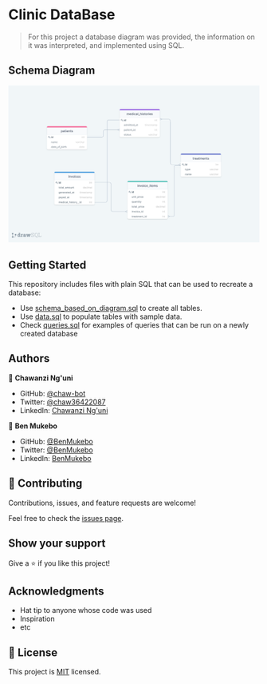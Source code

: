 # Clinic DataBase

>For this project a database diagram was provided, the information on it was interpreted, and implemented using SQL.

## Schema Diagram
![Schema Diagram for the Clinic DataBase](./images/clinic_schema_diagram.png)

## Getting Started

This repository includes files with plain SQL that can be used to recreate a database:

- Use [schema_based_on_diagram.sql](./schema.sql) to create all tables.
- Use [data.sql](./data.sql) to populate tables with sample data.
- Check [queries.sql](./queries.sql) for examples of queries that can be run on a newly created database


## Authors

👤 **Chawanzi Ng'uni**

- GitHub: [@chaw-bot](https://github.com/chaw-bot)
- Twitter: [@chaw36422087](https://twitter.com/chaw36422087)
- LinkedIn: [Chawanzi Ng'uni](https://www.linkedin.com/in/chawanzi-ng-uni-449328212/)

👤 **Ben Mukebo**

- GitHub: [@BenMukebo](https://github.com/BenMukebo)
- Twitter: [@BenMukebo](https://twitter.com/BenMukebo)
- LinkedIn: [BenMukebo](https://www.linkedin.com/in/kasongo-mukebo-ben-591720205/)

## 🤝 Contributing

Contributions, issues, and feature requests are welcome!

Feel free to check the [issues page](https://github.com/chaw-bot/ClinicDB/issues).

## Show your support

Give a ⭐️ if you like this project!

## Acknowledgments

- Hat tip to anyone whose code was used
- Inspiration
- etc

## 📝 License

This project is [MIT](./MIT.md) licensed.
